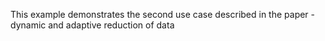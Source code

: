 This example demonstrates the second use case described in the paper - dynamic and adaptive reduction of data
